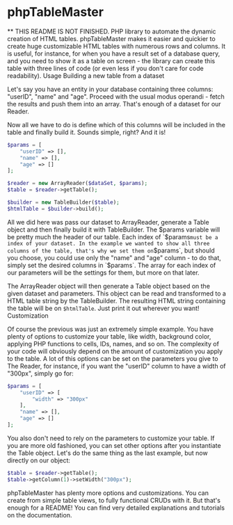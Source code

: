 # phpTableMaster
** THIS README IS NOT FINISHED.
PHP library to automate the dynamic creation of HTML tables. phpTableMaster makes it easier and quickier to create huge customizable HTML tables with numerous rows and columns. It is useful, for instance, for when you have a result set of a database query, and you need to show it as a table on screen - the library can create this table with three lines of code (or even less if you don't care for code readability).
Usage
Building a new table from a dataset

Let's say you have an entity in your database containing three columns: "userID", "name" and "age". Proceed with the usual modus operandi - fetch the results and push them into an array. That's enough of a dataset for our Reader.

Now all we have to do is define which of this columns will be included in the table and finally build it. Sounds simple, right? And it is!
```php
$params = [
    "userID" => [],
    "name" => [],
    "age" => []
];

$reader = new ArrayReader($dataSet, $params);
$table = $reader->getTable();

$builder = new TableBuilder($table);
$htmlTable = $builder->build();
```
All we did here was pass our dataset to ArrayReader, generate a Table object and then finally build it with TableBuilder. The $params variable will be pretty much the header of our table. Each index of `$params` must be a index of your dataset. In the example we wanted to show all three columns of the table, that's why we set them on `$params`, but should you choose, you could use only the "name" and "age" column - to do that, simply set the desired columns in `$params`. The array for each index of our parameters will be the settings for them, but more on that later.

The ArrayReader object will then generate a Table object based on the given dataset and parameters. This object can be read and transformed to a HTML table string by the TableBuilder. The resulting HTML string containing the table will be on `$htmlTable`. Just print it out wherever you want!
Customization

Of course the previous was just an extremely simple example. You have plenty of options to customize your table, like width, background color, applying PHP functions to cells, IDs, names, and so on. The complexity of your code will obviously depend on the amount of customization you apply to the table. A lot of this options can be set on the parameters you give to The Reader, for instance, if you want the "userID" column to have a width of "300px", simply go for:
```php
$params = [
    "userID" => [
        "width" => "300px"
    ],
    "name" => [],
    "age" => []
];
```
You also don't need to rely on the parameters to customize your table. If you are more old fashioned, you can set other options after you instantiate the Table object. Let's do the same thing as the last example, but now directly on our object:
```php
$table = $reader->getTable();
$table->getColumn(1)->setWidth("300px");
```
phpTableMaster has plenty more options and customizations. You can create from simple table views, to fully functional CRUDs with it. But that's enough for a README! You can find very detailed explanations and tutorials on the documentation.

